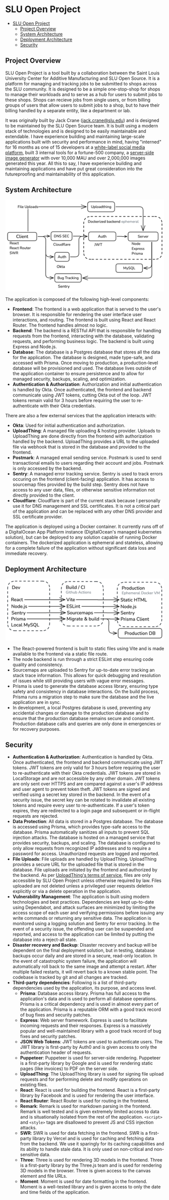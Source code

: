 # SLU Open Project

- [SLU Open Project](#slu-open-project)
  - [Project Overview](#project-overview)
  - [System Architecture](#system-architecture)
  - [Deployment Architecture](#deployment-architecture)
  - [Security](#security)

## Project Overview
SLU Open Project is a tool built by a collaboration between the Saint Louis University Center for Additive Manufacturing and SLU Open Source. It is a platform for managing and tracking jobs to be submitted to shops across the SLU community. It is designed to be a simple one-stop-shop for shops to manage their workloads and to serve as a hub for users to submit jobs to these shops. Shops can recieve jobs from single users, or from billing groups of users that allow users to submit jobs to a shop, but to have their billing handled by a separate entity, like a department or lab.

It was originally built by Jack Crane (jack.crane@slu.edu) and is designed to be maintained by the SLU Open Source team. It is built using a modern stack of technologies and is designed to be easily maintainable and extendable. I have experience building and maintaining large-scale applications built with security and performance in mind, having "interned" for 16 months as one of 15 developers at a [white-label social media platform](https://apollos.app), built 3 internal tools for a fortune-500 company, a [server-side image generator](https://og-image.xyz) with over 10,000 MAU and over 2,000,000 images generated this year. All this to say, I have experience building and maintaining applications and have put great consideration into the futureproofing and maintainability of this application.

## System Architecture

![Architecture](./arch.png)

The application is composed of the following high-level components:

- **Frontend**: The frontend is a web application that is served to the user's browser. It is responsible for rendering the user interface user interactions, and routing. The frontend is built using React and React Router. The frontend handles almost no logic.
- **Backend**: The backend is a RESTful API that is responsible for handling requests from the frontend, interacting with the database, validating requests, and performing business logic. The backend is built using Express and Node.js.
- **Database**: The database is a Postgres database that stores all the data for the application. The database is designed, made type-safe, and accessed with Prisma. Once moving to production, a production-level database will be provisioned and used. The database lives outside of the application container to ensure persistence and to allow for managed security, backups, scaling, and optimization.
- **Authentication & Authorization**: Authorization and initial authentication is handled by Okta. Once authenticated, the frontend and backend communicate using JWT tokens, cutting Okta out of the loop. JWT tokens remain valid for 3 hours before requiring the user to re-authenticate with their Okta credentials.

There are also a few external services that the application interacts with:

- **Okta**: Used for initial authentication and authorization.
- **UploadThing**: A managed file uploading & hosting provider. Uploads to UploadThing are done directly from the frontend with authorization handled by the backend. UploadThing provides a URL to the uploaded file via webhook that is stored in the database and provided to the frontend.
- **Postmark**: A managed email sending service. Postmark is used to send transactional emails to users regarding their account and jobs. Postmark is only accessed by the backend.
- **Sentry**: A managed error tracking service. Sentry is used to track errors occuring on the frontend (client-facing) application. It has access to sourcemap files provided by the build step. Sentry does not have access to any user data, files, or otherwise sensitive information not directly provided to the client.
- **Cloudflare**: Cloudflare is part of the current stack because I personally use it for DNS management and SSL certificates. It is not a critical part of the application and can be replaced with any other DNS provider and SSL certificate provider.

The application is deployed using a Docker container. It currently runs off of a DigitalOcean App Platform instance (DigitalOcean's managed kubernetes solution), but can be deployed to any solution capable of running Docker containers. The dockerized application is ephemeral and stateless, allowing for a complete failure of the application without significant data loss and immediate recovery.

## Deployment Architecture

![Deployment Architecture](./build.png)

- The React-powered frontend is built to static files using Vite and is made available to the frontend via a static file route.
- The node backend is run through a strict ESLint step ensuring code quality and consistency.
- Sourcemaps are uploaded to Sentry for up-to-date error tracking an stack trace information. This allows for quick debugging and resolution of issues while still providing users with vague error messages.
- Prisma is used to generate the database access library, ensuring type safety and consistency in database interactions. On the build process, Prisma runs a migration step to make sure the database and the live application are in sync.
- In development, a local Postgres database is used, preventing any accidental changes or damage to the production database and to ensure that the production database remains secure and consistent. Production database calls and queries are only done in emergencies or for recovery purposes.

## Security

- **Authentication & Authorization**: Authentication is handled by Okta. Once authenticated, the frontend and backend communicate using JWT tokens. JWT tokens are only valid for 3 hours before requiring the user to re-authenticate with their Okta credentials. JWT tokens are stored in LocalStorage and are not accessible by any other domain. JWT tokens are only sent over HTTPS and are compared against a user's IP address and user agent to prevent token theft. JWT tokens are signed and verified using a secret key stored in the backend. In the event of a security issue, the secret key can be rotated to invalidate all existing tokens and require every user to re-authenticate. If a user's token expires, they are redirected to a login page and subsequent or in-flight requests are rejected.
- **Data Protection**: All data is stored in a Postgres database. The database is accessed using Prisma, which provides type-safe access to the database. Prisma automatically sanitizes all inputs to prevent SQL injection attacks. The database is hosted on a managed service that provides security, backups, and scaling. The database is configured to only allow requests from recognized IP addresses and to require a password for access. Unauthorized requests are logged and reported.
- **File Uploads**: File uploads are handled by UploadThing. UploadThing provides a secure URL for the uploaded file that is stored in the database. File uploads are initiated by the frontend and authorized by the backend. As per [UploadThing's terms of service](https://uploadthing.com/info/terms-of-service), files are only accessible by SLU Open Project unless otherwise required by law. Files uploaded are not deleted unless a privileged user requests deletion explicitly or via a delete operation in the application.
- **Vulnerability Management**: The application is built using modern technologies and best practices. Dependencies are kept up-to-date using Dependabot, and attack surfaces are minimized by limiting the access scope of each user and verifying permissions before issuing any write commands or returning any sensitive data. The application is monitored using a logging solution and Sentry for error tracking. In the event of a security issue, the offending user can be suspended and reported, and access to the application can be limited by putting the database into a reject-all state.
- **Disaster recovery and Backup**: Disaster recovery and backup will be dependent on the final deployment solution, but in testing, database backups occur daily and are stored in a secure, read-only location. In the event of catastrophic system failure, the application will automatically roll back to the same image and attempt a restart. After multiple failed restarts, it will revert back to a known stable point. The codebase is tracked by git and all changes are tracked.
- **Third-party dependencies**: Following is a list of third-party dependencies used by the application, its purpose, and access level.
  - **Prisma**: Database access library. Prisma has full access to the application's data and is used to perform all database operations. Prisma is a critical dependency and is used in almost every part of the application. Prisma is a reputable ORM with a good track record of bug fixes and security patches.
  - **Express**: Web server framework. Express is used to facilitate incoming requests and their responses. Express is a massively popular and well-maintained library with a good track record of bug fixes and security patches.
  - **JSON Web Tokens**: JWT tokens are used to authenticate users. The JWT library is first-party by Auth0 and is given access to only the authentication header of requests.
  - **Puppeteer**: Puppeteer is used for server-side rendering. Puppeteer is a first-party library by Google and is used for rendering static pages (like invoices) to PDF on the server side.
  - **UploadThing**: The UploadThing library is used for signing file upload requests and for performing delete and modify operations on existing files.
  - **React**: React is used for building the frontend. React is a first-party library by Facebook and is used for rendering the user interface.
  - **React Router**: React Router is used for routing in the frontend.
  - **Remark**: Remark is used for markdown parsing in the frontend. Remark is well tested and is given extremely limited access to data and is situationally isolated from the rest of the application. `<script>` and `<style>` tags are disallowed to prevent JS and CSS injection attacks.
  - **SWR**: SWR is used for data fetching in the frontend. SWR is a first-party library by Vercel and is used for caching and fetching data from the backend. We use it sparingly for its caching capabilities and its ability to handle stale data. It is only used on non-critical and non-sensitive data.
  - **Three**: Three is used for rendering 3D models in the frontend. Three is a first-party library by the Three.js team and is used for rendering 3D models in the browser. Three is given access to the canvas element and file URLs.
  - **Moment**: Moment is used for date formatting in the frontend. Moment is a well-tested library and is given access to only the date and time fields of the application.